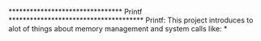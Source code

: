 ******************************** Printf **************************************
Printf: This project introduces to alot of things about memory management and system calls like:
*
